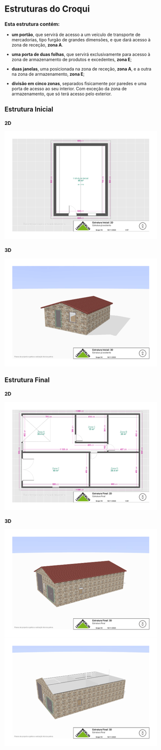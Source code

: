 # Estruturas do Croqui

### Esta estrutura contém: 
- __um portão__, que servirá de acesso a um veículo de transporte de mercadorias, tipo furgão de grandes dimensões, e que dará acesso à zona de receção, __zona A__.

- __uma porta de duas folhas__, que servirá exclusivamente para acesso à zona de armazenamento de produtos e excedentes, __zona E__;

- __duas janelas__, uma posicionada na zona de receção, __zona A__, e a outra na zona de armazenamento, __zona E__;

- __divisão em cinco zonas__, separados fisicamente por paredes e uma porta de acesso ao seu interior. Com exceção da zona de armazenamento, que só terá acesso pelo exterior.

## Estrutura Inicial

### 2D
![estruturaInicial2D](./estrutura%20inicial/Res-do-chao_18112023_57e.png)
### 3D
![estruturaInicial3D](./estrutura%20inicial/Res-do-chao_18112023_100e.png)


## Estrutura Final

### 2D
![estruturaFinal2D](./estrutura%20final/Res-do-chao_18112023_69e_1.png)

### 3D
![estruturaFinal3D](./estrutura%20final/Res-do-chao_18112023_100e_3.png)
![estruturaFinal3D](./estrutura%20final/Res-do-chao_18112023_100e_4.png)

